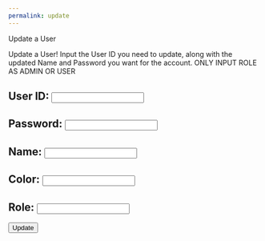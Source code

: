 ```yaml
---
permalink: update
---
```


<!-- 
A simple HTML login form with a Login action when button is pressed.  

The form triggers the login_user function defined in the JavaScript below when the Login button is pressed.
-->
<p class="title"> Update a User </p>

<p>Update a User! Input the User ID you need to update, along with the updated Name and Password you want for the account. ONLY INPUT ROLE AS ADMIN OR USER</p>

<form action="javascript:update_users()">
    <h2><label>
        User ID:
        <input type="text" name="uid" id="uid" required>
    </label></h2>
    <h2><label>
        Password:
        <input type="text" name="password" id="password" required>
    </label></h2>
        <h2><label>
        Name:
        <input type="text" name="name" id="name" required>
    </label></h2>
    <h2><label>
        Color:
        <input type="text" name="color" id="color" required>
    </label></h2>
        <h2><label>
        Role:
        <input type="text" name="role" id="role" required>
    </label></h2>
    <p>
        <button class="update-button">Update</button>
    </p>

</form>

<script type="module">
    // uri variable and options object are obtained from config.js
    import { uri, options } from '{{site.baseurl}}/assets/js/api/config.js';

    const url = uri + '/api/users/';

    function update_users(){
      // if (document.getElementById("password").value != document.getElementById("confirmpassword").value) {
      //   alert("Error: Passwords do not match.");
      //   return;
      // }
      const body = {
        uid: document.getElementById("uid").value,
        password: document.getElementById("password").value,
        name: document.getElementById("name").value,
        color: document.getElementById("color").value,
        role: document.getElementById("role").value,
      };
      const AuthOptions = {
                  mode: 'cors', // no-cors, *cors, same-origin
                  credentials: 'include', // include, same-origin, omit
                  headers: {
                      'Content-Type': 'application/json',
                  },
                  method: 'PUT', // Override the method property
                  cache: 'no-cache', // Set the cache property
                  body: JSON.stringify(body)
              };
        // fetch the API
        fetch(url, AuthOptions)
          // response is a RESTful "promise" on any successful fetch
          .then(response => {
            // check for response errors and display
            if (response.status !== 200) {
                window.location.replace("{{site.baseurl}}/403_Error?message=Insufficient+Permissions");
            }
            // valid response will contain JSON data
            response.json().then(data => {
              // insert whatever code you want here
            alert("User updated successfully!");
            window.location.href = "{{site.baseurl}}/login";
            })
        })
        // catch fetch errors (ie ACCESS to server blocked)
        .catch(err => {
          console.log(err)
        });
    }
    // Attach login_user to the window object, allowing access to form action
    window.update_users = update_users;
</script>